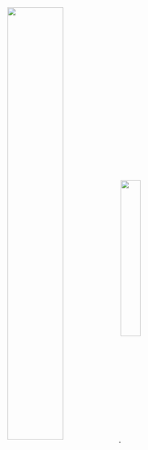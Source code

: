 <a href="https://github.com/anuraghazra/github-readme-stats">
  <img align="center" width="50%" src="https://github-readme-stats.vercel.app/api?username=stevinz&count_private=true&show_icons=true&include_all_commits=true&hide_border=true" />
</a>
<a href="https://github.com/anuraghazra/github-readme-stats">
  <img align="center" width="30%" src="https://github-readme-stats.vercel.app/api/top-langs/?username=stevinz&langs_count=8&layout=compact&hide=cmake&hide_border=true" />
</a>
